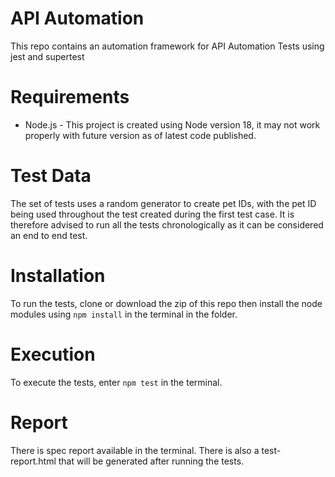 # API Automation
This repo contains an automation framework for API Automation Tests using jest and supertest

# Requirements
* Node.js - This project is created using Node version 18, it may not work properly with future version as of latest code published.

# Test Data
The set of tests uses a random generator to create pet IDs, with the pet ID being used throughout the test created during the first test case. It is therefore advised to run all the tests chronologically as it can be considered an end to end test.

# Installation
To run the tests, clone or download the zip of this repo then install the node modules using ```npm install``` in the terminal in the folder. 

# Execution
To execute the tests, enter ```npm test``` in the terminal. 

# Report
There is spec report available in the terminal. There is also a test-report.html that will be generated after running the tests.
